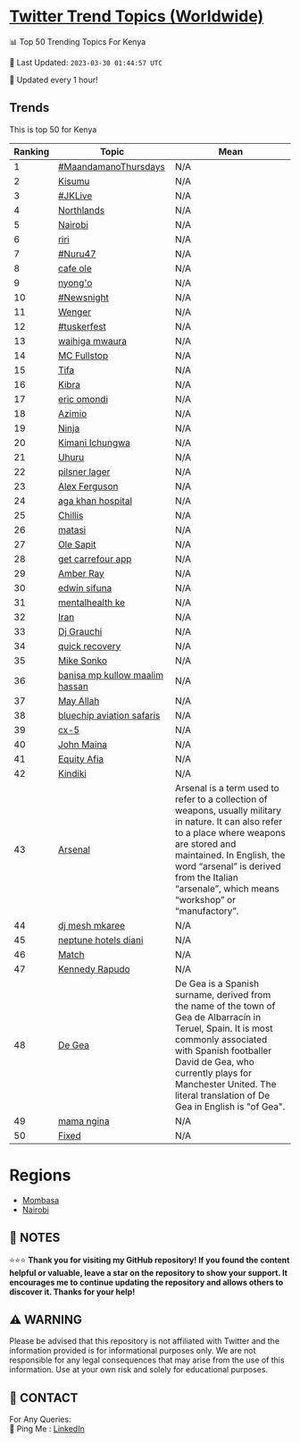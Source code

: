 [Twitter Trend Topics (Worldwide)](https://github.com/ErcinDedeoglu/Twitter-Trend-Topics)
==========


📊 Top 50 Trending Topics For Kenya

📆 Last Updated: `2023-03-30 01:44:57 UTC`

🔧 Updated every 1 hour!


## Trends

This is top 50 for Kenya

| Ranking | Topic | Mean |
| ------- | ------------ | ------------ |
| 1 | [#MaandamanoThursdays](http://twitter.com/search?q=%23MaandamanoThursdays) | N/A |
| 2 | [Kisumu](http://twitter.com/search?q=Kisumu) | N/A |
| 3 | [#JKLive](http://twitter.com/search?q=%23JKLive) | N/A |
| 4 | [Northlands](http://twitter.com/search?q=Northlands) | N/A |
| 5 | [Nairobi](http://twitter.com/search?q=Nairobi) | N/A |
| 6 | [riri](http://twitter.com/search?q=riri) | N/A |
| 7 | [#Nuru47](http://twitter.com/search?q=%23Nuru47) | N/A |
| 8 | [cafe ole](http://twitter.com/search?q=cafe+ole) | N/A |
| 9 | [nyong'o](http://twitter.com/search?q=nyong%27o) | N/A |
| 10 | [#Newsnight](http://twitter.com/search?q=%23Newsnight) | N/A |
| 11 | [Wenger](http://twitter.com/search?q=Wenger) | N/A |
| 12 | [#tuskerfest](http://twitter.com/search?q=%23tuskerfest) | N/A |
| 13 | [waihiga mwaura](http://twitter.com/search?q=waihiga+mwaura) | N/A |
| 14 | [MC Fullstop](http://twitter.com/search?q=MC+Fullstop) | N/A |
| 15 | [Tifa](http://twitter.com/search?q=Tifa) | N/A |
| 16 | [Kibra](http://twitter.com/search?q=Kibra) | N/A |
| 17 | [eric omondi](http://twitter.com/search?q=eric+omondi) | N/A |
| 18 | [Azimio](http://twitter.com/search?q=Azimio) | N/A |
| 19 | [Ninja](http://twitter.com/search?q=Ninja) | N/A |
| 20 | [Kimani Ichungwa](http://twitter.com/search?q=Kimani+Ichungwa) | N/A |
| 21 | [Uhuru](http://twitter.com/search?q=Uhuru) | N/A |
| 22 | [pilsner lager](http://twitter.com/search?q=pilsner+lager) | N/A |
| 23 | [Alex Ferguson](http://twitter.com/search?q=Alex+Ferguson) | N/A |
| 24 | [aga khan hospital](http://twitter.com/search?q=aga+khan+hospital) | N/A |
| 25 | [Chillis](http://twitter.com/search?q=Chillis) | N/A |
| 26 | [matasi](http://twitter.com/search?q=matasi) | N/A |
| 27 | [Ole Sapit](http://twitter.com/search?q=Ole+Sapit) | N/A |
| 28 | [get carrefour app](http://twitter.com/search?q=get+carrefour+app) | N/A |
| 29 | [Amber Ray](http://twitter.com/search?q=Amber+Ray) | N/A |
| 30 | [edwin sifuna](http://twitter.com/search?q=edwin+sifuna) | N/A |
| 31 | [mentalhealth ke](http://twitter.com/search?q=mentalhealth+ke) | N/A |
| 32 | [Iran](http://twitter.com/search?q=Iran) | N/A |
| 33 | [Dj Grauchi](http://twitter.com/search?q=Dj+Grauchi) | N/A |
| 34 | [quick recovery](http://twitter.com/search?q=quick+recovery) | N/A |
| 35 | [Mike Sonko](http://twitter.com/search?q=Mike+Sonko) | N/A |
| 36 | [banisa mp kullow maalim hassan](http://twitter.com/search?q=banisa+mp+kullow+maalim+hassan) | N/A |
| 37 | [May Allah](http://twitter.com/search?q=May+Allah) | N/A |
| 38 | [bluechip aviation safaris](http://twitter.com/search?q=bluechip+aviation+safaris) | N/A |
| 39 | [cx-5](http://twitter.com/search?q=cx-5) | N/A |
| 40 | [John Maina](http://twitter.com/search?q=John+Maina) | N/A |
| 41 | [Equity Afia](http://twitter.com/search?q=Equity+Afia) | N/A |
| 42 | [Kindiki](http://twitter.com/search?q=Kindiki) | N/A |
| 43 | [Arsenal](http://twitter.com/search?q=Arsenal) | Arsenal is a term used to refer to a collection of weapons, usually military in nature. It can also refer to a place where weapons are stored and maintained. In English, the word “arsenal” is derived from the Italian “arsenale”, which means “workshop” or “manufactory”. |
| 44 | [dj mesh mkaree](http://twitter.com/search?q=dj+mesh+mkaree) | N/A |
| 45 | [neptune hotels diani](http://twitter.com/search?q=neptune+hotels+diani) | N/A |
| 46 | [Match](http://twitter.com/search?q=Match) | N/A |
| 47 | [Kennedy Rapudo](http://twitter.com/search?q=Kennedy+Rapudo) | N/A |
| 48 | [De Gea](http://twitter.com/search?q=De+Gea) | De Gea is a Spanish surname, derived from the name of the town of Gea de Albarracín in Teruel, Spain. It is most commonly associated with Spanish footballer David de Gea, who currently plays for Manchester United. The literal translation of De Gea in English is "of Gea". |
| 49 | [mama ngina](http://twitter.com/search?q=mama+ngina) | N/A |
| 50 | [Fixed](http://twitter.com/search?q=Fixed) | N/A |



# Regions

* [Mombasa](</Kenya/Mombasa.md>)
* [Nairobi](</Kenya/Nairobi.md>)



## 📝 NOTES

⭐⭐⭐ **Thank you for visiting my GitHub repository! If you found the content helpful or valuable, leave a star on the repository to show your support. It encourages me to continue updating the repository and allows others to discover it. Thanks for your help!**


## ⚠️ WARNING

Please be advised that this repository is not affiliated with Twitter and the information provided is for informational purposes only. We are not responsible for any legal consequences that may arise from the use of this information. Use at your own risk and solely for educational purposes.


## 📨 CONTACT

 For Any Queries:  
            🏓 Ping Me : [LinkedIn](https://www.linkedin.com/in/ercindedeoglu/)
